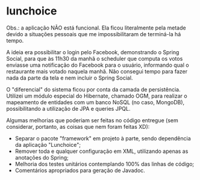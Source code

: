 # lunchoice

Obs.: a aplicação NÃO está funcional. Ela ficou literalmente pela metade devido a situações pessoais que me impossibilitaram de terminá-la há tempo.

A ideia era possibilitar o login pelo Facebook, demonstrando o Spring Social, para que às 11h30 da manhã o scheduler que computa os votos enviasse uma notificação do Facebook para o usuário, informando qual o restaurante mais votado naquela manhã. Não consegui tempo para fazer nada da parte da tela e nem incluir o Spring Social.

O "diferencial" do sistema ficou por conta da camada de persistência. Utilizei um módulo especial do Hibernate, chamado OGM, para realizar o mapeamento de entidades com um banco NoSQL (no caso, MongoDB), possibilitando a utilização de JPA e queries JPQL.

Algumas melhorias que poderiam ser feitas no código entregue (sem considerar, portanto, as coisas que nem foram feitas XD):
- Separar o pacote "framework" em projeto à parte, sendo dependência da aplicação "Lunchoice";
- Remover toda e qualquer configuração em XML, utilizando apenas as anotações do Spring;
- Melhoria dos testes unitários contemplando 100% das linhas de código;
- Comentários apropriados para geração de Javadoc.